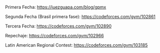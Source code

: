 Primera Fecha:
https://juezguapa.com/blog/gpmx

Segunda Fecha (Brasil primera fase):
https://codeforces.com/gym/102861

Tercera Fecha:
https://codeforces.com/gym/102890

Repechaje:
https://codeforces.com/gym/102966

Latin American Regional Contest:
https://codeforces.com/gym/103185
